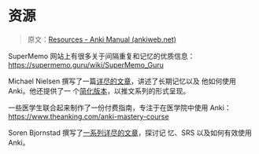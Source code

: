 # 资源

> 原文：[Resources - Anki Manual (ankiweb.net)](https://docs.ankiweb.net/resources.html)

SuperMemo 网站上有很多关于间隔重复和记忆的优质信息： <https://supermemo.guru/wiki/SuperMemo_Guru>

Michael Nielsen 撰写了一篇[详尽的文章](http://augmentingcognition.com/ltm.html)，讲述了长期记忆以及
他如何使用 Anki。他还提供了一
个[简化版本](https://twitter.com/michael_nielsen/status/957763229454774272)，以推文系列的形式呈现。

一些医学生联合起来制作了一份付费指南，专注于在医学院中使用 Anki：
<https://www.theanking.com/anki-mastery-course>

Soren Bjornstad 撰写了[一系列详尽的文章](https://controlaltbackspace.org/categories/memory/)，探讨记
忆、SRS 以及如何有效使用 Anki。

